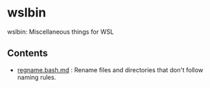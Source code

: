 # wslbin
wslbin: Miscellaneous things for WSL

## Contents

- [regname.bash.md](regname.bash.md) : Rename files and directories that don't follow naming rules.
